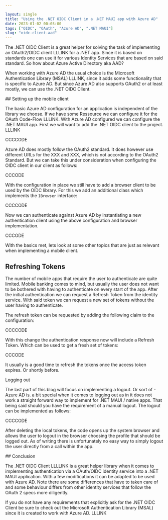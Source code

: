 ```yaml
---

layout: single
title: "Using the .NET OIDC Client in a .NET MAUI app with Azure AD"
date: 2023-01-02 00:03:00
tags: ["OIDC", "OAuth", "Azure AD", ".NET MAUI"]
slug: "oidc-client-aad"
---
```


The .NET OIDC Client is a great helper for solving the task of implementing an OAuth2/OIDC client LLLINK for a .NET app. Since it is based on standards one can use it for various Identity Services that are based on said standard. So how about Azure Active Directory aka AAD?

When working with Azure AD the usual choice is the Microsoft Authentication Library (MSAL) LLLINK, since it adds some functionality that is specific to Azure AD. But since Azure AD also supports OAuth2 or at least mostly, we can use the .NET OIDC Client.

## Setting up the mobile client

The basic Azure AD configuration for an application is independent of the library we choose. If we have some Ressource we can configure it for the OAuth Code-Flow LLLINK. With Azure AD configured we can configure the .NET MAUI app. First we will want to add the .NET OIDC client to the project. LLLINK

CCCCODE

Azure AD does mostly follow the OAuth2 standard. It does however use different URLs for the XXX and XXX, which is not according to the OAuth2 Standard. But we can take this under consideration when configuring the OIDC client in our client as follows:

CCCODE

With the configuration in place we still have to add a browser client to be used by the OIDC library. For this we add an additional class which implements the `IBrowser` interface:

CCCCODE

Now we can authenticate against Azure AD by instantiating a new authentication client using the above configuration and browser implementation.

CCCODE

With the basics met, lets look at some other topics that are just as relevant when implementing a mobile client.

## Refreshing Tokens

The number of mobile apps that require the user to authenticate are quite limited. Mobile banking comes to mind, but usually the user does not want to be bothered with having to authenticate on every start of the app. After the initial authentication we can request a Refresh Token from the identity service. With said token we can request a new set of tokens without the user having to authenticate.

The refresh token can be requested by adding the following claim to the configuration:

CCCCODE

With this change the authentication response now will include a Refresh Token. Which can be used to get a fresh set of tokens:

CCCODE

It usually is a good time to refresh the tokens once the access token expires. Or shortly before.

Logging out

The last part of this blog will focus on implementing a logout. Or sort of - Azure AD is. a bit special when it comes to logging out as in it does not work a straight forward way to implement for .NET MAUI / native apps. That being said should you have the requirement of a manual logout. The logout can be implemented as follows:

CCCCODE

After deleting the local tokens, the code opens up the system browser and allows the user to logout in the browser choosing the profile that should be logged out. As of writing there is unfortunately no easy way to simply logout the user directly from a call within the app.

## Conclusion

The .NET OIDC Client LLLLINK is a great helper library when it comes to implementing authentication via a OAuth/OIDC identity service into a .NET MAUI application. With a few modifications it can be adapted to be used with Azure AD. Note there are some differences that have to taken care of and some behaviour differs from other identity services that follow the OAuth 2 specs more diligently.

If you do not have any requirements that explicitly ask for the .NET OIDC Client be sure to check out the Microsoft Authentication Library (MSAL) since it is created to work with Azure AD. LLLINK

